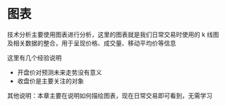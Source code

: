 # 图表

技术分析主要使用图表进行分析，这里的图表就是我们日常交易时使用的 k 线图 及相关数据的整合，用于呈现价格、成交量、移动平均价等信息

这里有几个经验说明

- 开盘价对预测未来走势没有意义
- 收盘价是主要关注的对象

其他说明：本章主要在说明如何描绘图表，现在日常交易即可看到，无需学习
